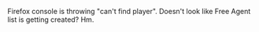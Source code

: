 Firefox console is throwing "can't find player".  Doesn't look like Free Agent list is getting created?  Hm.